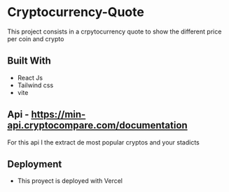 # Cryptocurrency-Quote
This project consists in a crpytocurrency quote to show the different price per coin and crypto

## Built With
- React Js
- Tailwind css
- vite

## Api - https://min-api.cryptocompare.com/documentation
For this api I the extract de most popular cryptos and your stadicts

## Deployment
- This proyect is deployed with Vercel
